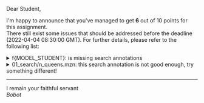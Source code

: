 Dear Student,

I'm happy to announce that you've managed to get **6** out of 10 points for this assignment.\
There still exist some issues that should be addressed before the deadline (2022-04-04 08:30:00 GMT). For further details, please refer to the following list:

<details><summary>f{MODEL_STUDENT}: is missing search annotations</summary></details>
<details><summary>01_search/n_queens.mzn: this search annotation is not good enough, try something different!</summary></details>

-----------
I remain your faithful servant\
_Bobot_